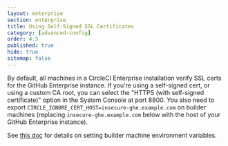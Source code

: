 ```yaml
---
layout: enterprise
section: enterprise
title: Using Self-Signed SSL Certificates
category: [advanced-config]
order: 4.5
published: true
hide: true
sitemap: false
---
```


By default, all machines in a CircleCI Enterprise installation verify SSL
certs for the GitHub Enterprise instance. If you're using a self-signed cert,
or using a custom CA root, you can select the
"HTTPS (with self-signed certificate)" option in the System Console at port 8800.
You also need to export `CIRCLE_IGNORE_CERT_HOST=insecure-ghe.example.com` on builder machines
(replacing `insecure-ghe.example.com` below with the host of your GitHub Enterprise instance).

See [this doc]({{site.baseurl}}/enterprise/docker-builder-config/) for details on setting builder machine
environment variables.
